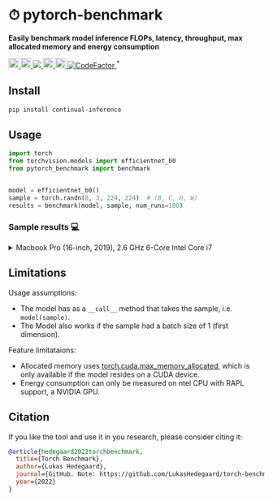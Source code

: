 # ⏱ pytorch-benchmark
__Easily benchmark model inference FLOPs, latency, throughput, max allocated memory and energy consumption__

<div align="left">
  <a href="https://pypi.org/project/torch-benchmark/">
    <img src="https://img.shields.io/pypi/pyversions/torch-benchmark" height="20" >
  </a>
  <a href="https://badge.fury.io/py/torch-benchmark">
    <img src="https://badge.fury.io/py/torch-benchmark.svg" height="20" >
  </a>
  <!-- <a href="https://pepy.tech/project/torch-benchmark">
    <img src="https://pepy.tech/badge/torch-benchmark/month" height="20">
  </a> -->
  <a href="https://codecov.io/gh/LukasHedegaard/torch-benchmark">
    <img src="https://codecov.io/gh/LukasHedegaard/torch-benchmark/branch/main/graph/badge.svg?token=??????"/>
  </a>
  <a href="https://opensource.org/licenses/Apache-2.0">
    <img src="https://img.shields.io/badge/License-Apache%202.0-blue.svg" height="20">
  </a>
  <a href="https://github.com/psf/black">
    <img src="https://img.shields.io/badge/code%20style-black-000000.svg" height="20">
  </a>
  <a href="https://www.codefactor.io/repository/github/lukashedegaard/torch-benchmark/overview/main">
    <img src="https://www.codefactor.io/repository/github/lukashedegaard/torch-benchmark/badge/main" alt="CodeFactor" />
  </a>
  <sup>*</sup>
</div>


## Install 
```bash
pip install continual-inference
```

## Usage 
```python
import torch
from torchvision.models import efficientnet_b0
from pytorch_benchmark import benchmark


model = efficientnet_b0()
sample = torch.randn(8, 3, 224, 224)  # (B, C, H, W)
results = benchmark(model, sample, num_runs=100)
```

### Sample results 💻
<details>
  <summary>Macbook Pro (16-inch, 2019), 2.6 GHz 6-Core Intel Core i7</summary>
  
  ```
  device: cpu
  flops: 401669732
  machine_info:
    cpu:
      architecture: x86_64
      cores:
        physical: 6
        total: 12
      frequency: 2.60 GHz
      model: Intel(R) Core(TM) i7-9750H CPU @ 2.60GHz
    gpus: null
    memory:
      available: 5.86 GB
      total: 16.00 GB
      used: 7.29 GB
    system:
      node: d40049
      release: 21.2.0
      system: Darwin
  params: 5288548
  timing:
    batch_size_1:
      on_device_inference:
        human_readable:
          batch_latency: 74.439 ms +/- 6.459 ms [64.604 ms, 96.681 ms]
          batches_per_second: 13.53 +/- 1.09 [10.34, 15.48]
        metrics:
          batches_per_second_max: 15.478907181264278
          batches_per_second_mean: 13.528026359855625
          batches_per_second_min: 10.343281300091244
          batches_per_second_std: 1.0922382209314958
          seconds_per_batch_max: 0.09668111801147461
          seconds_per_batch_mean: 0.07443853378295899
          seconds_per_batch_min: 0.06460404396057129
          seconds_per_batch_std: 0.006458734193132054
    batch_size_8:
      on_device_inference:
        human_readable:
          batch_latency: 509.410 ms +/- 30.031 ms [405.296 ms, 621.773 ms]
          batches_per_second: 1.97 +/- 0.11 [1.61, 2.47]
        metrics:
          batches_per_second_max: 2.4673319862230025
          batches_per_second_mean: 1.9696935126370148
          batches_per_second_min: 1.6083039834656554
          batches_per_second_std: 0.11341204895590185
          seconds_per_batch_max: 0.6217730045318604
          seconds_per_batch_mean: 0.509410228729248
          seconds_per_batch_min: 0.40529608726501465
          seconds_per_batch_std: 0.030031445467788704
  ```
</details>


## Limitations
Usage assumptions:
- The model has as a `__call__` method that takes the sample, i.e. `model(sample)`.
- The Model also works if the sample had a batch size of 1 (first dimension).

Feature limitataions:
- Allocated memory uses [torch.cuda.max_memory_allocated](https://pytorch.org/docs/stable/generated/torch.cuda.max_memory_allocated.html), which is only available if the model resides on a CUDA device.
- Energy consumption can only be measured on ntel CPU with RAPL support, a NVIDIA GPU.


## Citation
If you like the tool and use it in you research, please consider citing it:
```bibtex
@article{hedegaard2022torchbenchmark,
  title={Torch Benchmark},
  author={Lukas Hedegaard},
  journal={GitHub. Note: https://github.com/LukasHedegaard/torch-benchmark},
  year={2022}
}
```